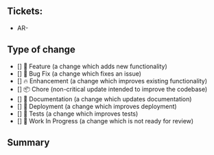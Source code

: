 <!-- Please include a ticket number in the PR title and below -->
## Tickets: 
- AR-

## Type of change

<!-- Please check off relevant options by putting an "x" inside the pair of brackets -->

- [] 🍕 Feature (a change which adds new functionality)
- [] 🐛 Bug Fix (a change which fixes an issue)
- [] 🔥 Enhancement (a change which improves existing functionality)
- [] 📦 Chore (non-critical update intended to improve the codebase)
- [] 📖 Documentation (a change which updates documentation)
- [] 🚀 Deployment (a change which improves deployment)
- [] 🚨 Tests (a change which improves tests)
- [] 🚧 Work In Progress (a change which is not ready for review)

## Summary

<!-- Please provide a concise description of your changes -->

